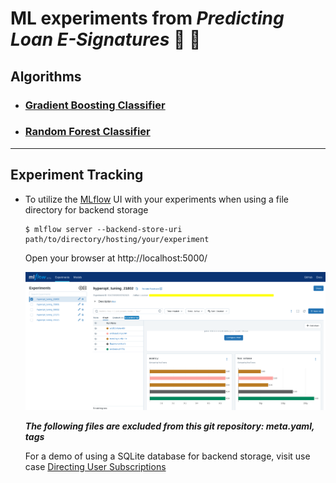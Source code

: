 # ML experiments from _Predicting Loan E-Signatures_ 🧪 🤖

## Algorithms

- ### [Gradient Boosting Classifier](./mlflow_gbc/README.md)

- ### [Random Forest Classifier](./mlflow_rfc/README.MD)

---

## Experiment Tracking

- To utilize the [MLflow](https://mlflow.org/) UI with your experiments when using a file directory for backend storage

  ```
  $ mlflow server --backend-store-uri path/to/directory/hosting/your/experiment
  ```

  Open your browser at http://localhost:5000/

  <img src="../../images/mlflow-ui.png" width="800">

  **_The following files are excluded from this git repository: meta.yaml, tags_**

  For a demo of using a SQLite database for backend storage, visit use case [Directing User Subscriptions](../../directing-user-subscriptions/README.md)
